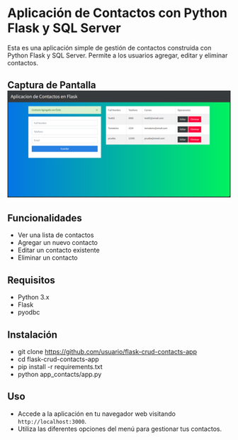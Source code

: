 
# Aplicación de Contactos con Python Flask y SQL Server

Esta es una aplicación simple de gestión de contactos construida con Python Flask y SQL Server. Permite a los usuarios agregar, editar y eliminar contactos.

## Captura de Pantalla ![Captura de Pantalla](docs/screenshot.png)

## Funcionalidades

- Ver una lista de contactos
- Agregar un nuevo contacto
- Editar un contacto existente
- Eliminar un contacto


## Requisitos  
- Python 3.x 
- Flask 
- pyodbc

## Instalación

- git clone https://github.com/usuario/flask-crud-contacts-app
- cd flask-crud-contacts-app
- pip install -r requirements.txt
- python app_contacts/app.py

## Uso

-   Accede a la aplicación en tu navegador web visitando `http://localhost:3000`.
-   Utiliza las diferentes opciones del menú para gestionar tus contactos.
